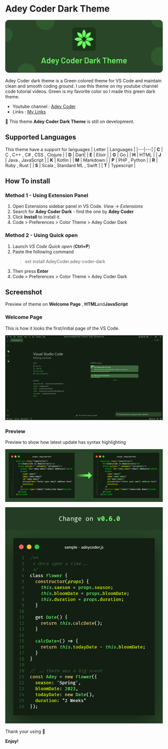 
# Adey Coder Dark Theme

![Adey Coder Dark Theme](./images/banner-v2.png)

Adey Coder dark theme is a Green colored theme for VS Code and maintain clean and smooth coding ground. I use this theme on my youtube channel code tutorial videos. Green is my favorite color so I made this green dark theme.

- Youtube channel : [Adey Coder](https://youtube.com/c/AdeyCoder)
- Links : [My Links](https://znap.link/adeycoder)

🔔 This theme **Adey Coder Dark Theme** is still on development.

## Supported Languages

This theme have a support for languages
| Letter | Languages |
|---|---|
| **C** | C , C++ , C# , CSS , Clojure |
| **D** | Dart|
| **E** | Elixir |
| **G** | Go |
| **H** | HTML |
| **J** | Java , JavaScript |
| **K** | Kotlin |
| **M** | Markdown |
| **P** | PHP , Python |
| **R** | Ruby , Rust |
| **S** | Scala , Standard ML , Swift |
| **T** | Typescript |

## How To install

### Method 1 - Using Extension Panel

1. Open Extensions sidebar panel in VS Code. _View → Extensions_
1. Search for **Adey Coder Dark** - find the one by **Adey Coder**
1. Click **Install** to install it.
1. Code > Preferences > Color Theme > Adey Coder Dark

### Method 2 - Using Quick open

1. Launch _VS Code Quick open_ (**Ctrl+P**)
1. Paste the following command
    > ext install AdeyCoder.adey-coder-dark
1. Then press **Enter**
1. Code > Preferences > Color Theme > Adey Coder Dark

## Screenshot

Preview of theme on **Welcome Page** , **HTML**and**JavaScript**

### Welcome Page

This is how it looks the first/initial page of the VS Code.

![ScreenShot of Welcome Page](./images/welcome.png)

### Preview

Preview to show how latest update has syntax highlighting

![ScreenShot of CSS](./images/HTML-Changes.png)

![ScreenShot of JS](./images/JS-Changes.png)

Thank your using 🙂

**Enjoy!**
